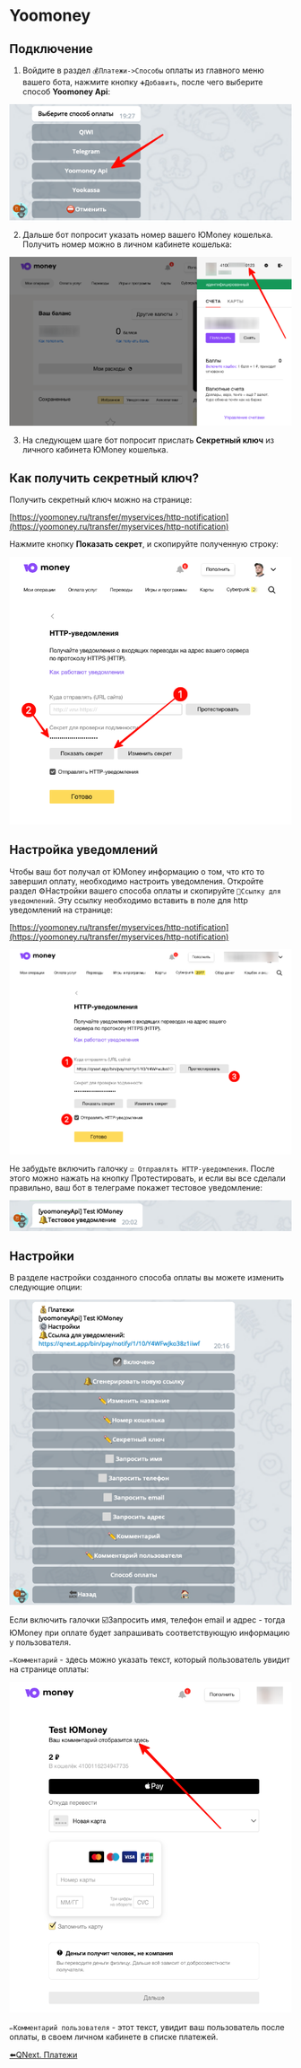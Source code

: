 # Yoomoney

## Подключение

1) Войдите в раздел `💰Платежи->Способы` оплаты из главного меню вашего бота, нажмите кнопку `➕Добавить`, после чего выберите способ **Yoomoney Api**:

![](./1.png)

2) Дальше бот попросит указать номер вашего ЮMoney кошелька. Получить номер можно в личном кабинете кошелька:

![](./2.png)

3) На следующем шаге бот попросит прислать **Секретный ключ** из личного кабинета ЮMoney кошелька.
## Как получить секретный ключ?

Получить секретный ключ можно на странице:

[https://yoomoney.ru/transfer/myservices/http-notification](https://yoomoney.ru/transfer/myservices/http-notification)

Нажмите кнопку **Показать секрет**, и скопируйте полученную строку:

![](./3.png)
## Настройка уведомлений

Чтобы ваш бот получал от ЮMoney информацию о том, что кто то завершил оплату, необходимо настроить уведомления. Откройте раздел ⚙️Настройки вашего способа оплаты и скопируйте `🔔Ссылку для уведомлений`. Эту ссылку необходимо вставить в поле для http уведомлений на странице:

[https://yoomoney.ru/transfer/myservices/http-notification](https://yoomoney.ru/transfer/myservices/http-notification)

![](./4.png)

Не забудьте включить галочку `☑️ Отправлять HTTP-уведомления`. После этого можно нажать на кнопку Протестировать, и если вы все сделали правильно, ваш бот в телеграме покажет тестовое уведомление:

![](./5.png)
## Настройки

В разделе настройки созданного способа оплаты вы можете изменить следующие опции:

![](./6.png)

Если включить галочки ☑️Запросить имя, телефон email и адрес - тогда ЮMoney при оплате будет запрашивать соответствующую информацию у пользователя.

`✏️Комментарий` - здесь можно указать текст, который пользователь увидит на странице оплаты:

![](./7.png)

`✏️Комментарий пользователя` - этот текст, увидит ваш пользователь после оплаты, в своем личном кабинете в списке платежей.







[⬅️QNext. Платежи](/docs-test/admin/pay)








  
